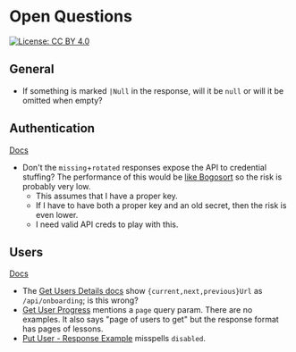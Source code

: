 # Open Questions

[![License: CC BY 4.0](https://img.shields.io/badge/License-CC_BY_4.0-lightgrey.svg)](https://creativecommons.org/licenses/by/4.0/)

## General

* If something is marked `|Null` in the response, will it be `null` or will it be omitted when empty?

## Authentication

[Docs](https://apidocs.hunter2.com/#authentication)

* Don't the `missing`+`rotated` responses expose the API to credential stuffing? The performance of this would be [like Bogosort](https://en.wikipedia.org/wiki/Bogosort) so the risk is probably very low.
  * This assumes that I have a proper key.
  * If I have to have both a proper key and an old secret, then the risk is even lower.
  * I need valid API creds to play with this.

## Users

[Docs](https://apidocs.hunter2.com/#users-2)

* The [Get Users Details docs](https://apidocs.hunter2.com/#get-users-details) show `{current,next,previous}Url` as `/api/onboarding`; is this wrong?
* [Get User Progress](https://apidocs.hunter2.com/#get-user-progress) mentions a `page` query param. There are no examples. It also says "page of users to get" but the response format has pages of lessons.
* [Put User - Response Example](https://apidocs.hunter2.com/#put-user) misspells `disabled`.
